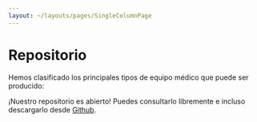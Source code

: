 ```yaml
---
layout: ~/layouts/pages/SingleColumnPage
---
```


# Repositorio


Hemos clasificado los principales tipos de equipo médico que puede ser
 producido:
 
<specs-galleries lang="es"></specs-galleries>

¡Nuestro repositorio es abierto! Puedes consultarlo libremente e incluso descargarlo desde [Github](https://github.com/covidsosmx/covidsos). 
